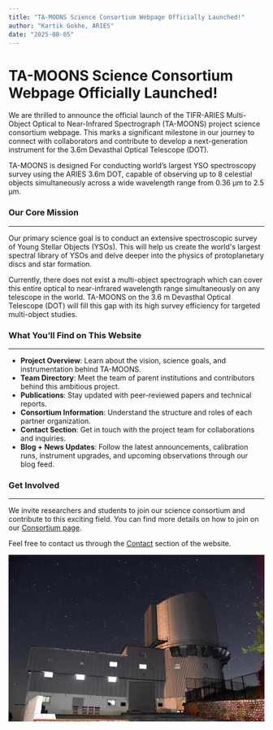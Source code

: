 ```yaml
---
title: "TA-MOONS Science Consortium Webpage Officially Launched!"
author: "Kartik Gokhe, ARIES"
date: "2025-08-05"
---
```


# TA-MOONS Science Consortium Webpage Officially Launched!


We are thrilled to announce the official launch of the TIFR-ARIES Multi-Object Optical to Near-Infrared Spectrograph (TA-MOONS) project science consortium webpage. This marks a significant milestone in our journey to connect with collaborators and contribute to develop a next-generation instrument for the 3.6m Devasthal Optical Telescope (DOT).

TA-MOONS is designed For conducting world’s largest YSO spectroscopy survey using the ARIES 3.6m DOT, capable of observing up to 8 celestial objects simultaneously across a wide wavelength range from 0.36 μm to 2.5 μm. 

### Our Core Mission
________________________________________________________________________________________________________________________________________________

Our primary science goal is to conduct an extensive spectroscopic survey of Young Stellar Objects (YSOs). This will help us create the world's largest spectral library of YSOs and delve deeper into the physics of protoplanetary discs and star formation.

Currently, there does not exist a multi-object spectrograph which can cover this entire optical to near-infrared wavelength range simultaneously on any telescope in the world. TA-MOONS on the 3.6 m Devasthal Optical Telescope (DOT) will fill this gap with its high survey efficiency for targeted multi-object studies.


### What You’ll Find on This Website
_________________________________________________________________________________________________________________________________________________

- **Project Overview**: Learn about the vision, science goals, and instrumentation behind TA-MOONS.
- **Team Directory**: Meet the team of parent institutions and contributors behind this ambitious project.
- **Publications**: Stay updated with peer-reviewed papers and technical reports.
- **Consortium Information**: Understand the structure and roles of each partner organization.
- **Contact Section**: Get in touch with the project team for collaborations and inquiries.
- **Blog + News Updates**: Follow the latest announcements, calibration runs, instrument upgrades, and upcoming observations through our blog feed.


### Get Involved
____________________________________________________________________________________________________________________________________________________

We invite researchers and students to join our science consortium and contribute to this exciting field. You can find more details on how to join on our [Consortium page](consortium.html). 

Feel free to contact us through the [Contact](contact.html) section of the website.

![DOT image](Picture2.jpg "3.6 m DOT")





